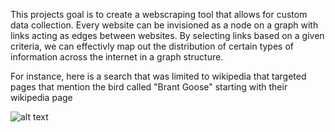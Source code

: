 This projects goal is to create a webscraping tool that allows for custom data collection. Every website can be invisioned as a node on a graph with links acting as edges between websites. By selecting links based on a given criteria, we can effectivly map out the distribution of certain types of information across the internet in a graph structure.

For instance, here is a search that was limited to wikipedia that targeted pages that mention the bird called "Brant Goose" starting with their wikipedia page

![alt text](https://github.com/1000Dogs/RefinedSearch/blob/main/goose.png?raw=true)
